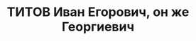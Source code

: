 ---
title: ТИТОВ Иван Егорович, он же Георгиевич
description: "1895 г.р., м.р.: д.Комаркуль Челябинская обл., член ВКП(б) с 1927\n\
  \ слесарь кузнечно-прессового цеха з-да «Ростсельмаш» \n Арестован 29.07.1937\n\
  \ Обвинение: 17-58-8, 58-7, 11\n Приговор: ВК ВС СССР, 18.12.1937 — 15л ИТЛ, конф.,\
  \ п/п 5л. Наказание отбыл полностью. Освобожден 16 июля 1947 года.\n Реабилитация:\
  \ ВК ВС СССР, 1956"
---